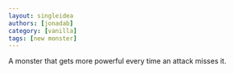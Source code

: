 ```yaml
---
layout: singleidea
authors: [jonadab]
category: [vanilla]
tags: [new monster]
---
```

A monster that gets more powerful every time an attack misses it.
